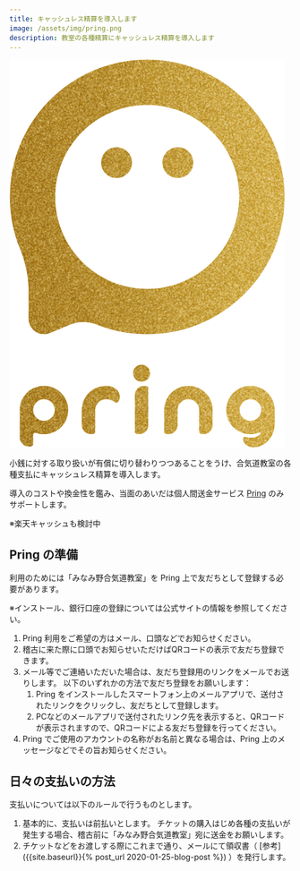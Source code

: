 ```yaml
---
title: キャッシュレス精算を導入します
image: /assets/img/pring.png
description: 教室の各種精算にキャッシュレス精算を導入します
---
```


![center](/assets/img/pring.png)

[Pring]:https://www.pring.jp/pring

小銭に対する取り扱いが有償に切り替わりつつあることをうけ、合気道教室の各種支払にキャッシュレス精算を導入します。

導入のコストや換金性を鑑み、当面のあいだは個人間送金サービス [Pring] のみサポートします。

※楽天キャッシュも検討中

## Pring の準備

利用のためには「みなみ野合気道教室」を Pring 上で友だちとして登録する必要があります。

※インストール、銀行口座の登録については公式サイトの情報を参照してください。

1. Pring 利用をご希望の方はメール、口頭などでお知らせください。
1. 稽古に来た際に口頭でお知らせいただけばQRコードの表示で友だち登録できます。
1. メール等でご連絡いただいた場合は、友だち登録用のリンクをメールでお送りします。
    以下のいずれかの方法で友だち登録をお願いします：
    1. Pring をインストールしたスマートフォン上のメールアプリで、送付されたリンクをクリックし、友だちとして登録します。
    1. PCなどのメールアプリで送付されたリンク先を表示すると、QRコードが表示されますので、QRコードによる友だち登録を行ってください。
1. Pring でご使用のアカウントの名称がお名前と異なる場合は、Pring 上のメッセージなどでその旨お知らせください。

## 日々の支払いの方法

支払いについては以下のルールで行うものとします。

1. 基本的に、支払いは前払いとします。
    チケットの購入はじめ各種の支払いが発生する場合、稽古前に「みなみ野合気道教室」宛に送金をお願いします。
1. チケットなどをお渡しする際にこれまで通り、メールにて領収書（ [参考]({{site.baseurl}}{% post_url 2020-01-25-blog-post %}) ）を発行します。
